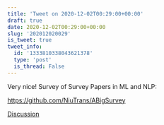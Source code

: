 ```yaml
---
title: 'Tweet on 2020-12-02T00:29:00+00:00'
draft: true
date: 2020-12-02T00:29:00+00:00
slug: '202012020029'
is_tweet: true
tweet_info:
  id: '1333810338043621378'
  type: 'post'
  is_thread: False
---
```




Very nice! Survey of Survey Papers in ML and NLP:

<https://github.com/NiuTrans/ABigSurvey>

[Discussion](https://x.com/sytelus/status/1333810338043621378)
